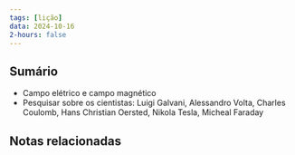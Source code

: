 ```yaml
---
tags: [lição]
data: 2024-10-16
2-hours: false
---
```


## Sumário
- Campo elétrico e campo magnético
- Pesquisar sobre os cientistas: Luigi Galvani, Alessandro Volta, Charles Coulomb, Hans Christian Oersted, Nikola Tesla, Micheal Faraday
## Notas relacionadas